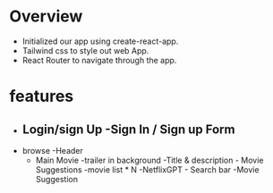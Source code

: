 # Overview

- Initialized our app using create-react-app.
- Tailwind css to style out web App.
- React Router to navigate through the app.

# features

- Login/sign Up
  -Sign In / Sign up Form
  -
- browse
  -Header
  - Main Movie
    -trailer in background
    -Title & description - Movie Suggestions
    -movie list \* N
    -NetflixGPT - Search bar
    -Movie Suggestion
